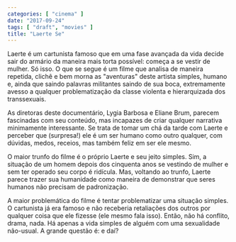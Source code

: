 ```yaml
---
categories: [ "cinema" ]
date: "2017-09-24"
tags: [ "draft", "movies" ]
title: "Laerte Se"
---
```

Laerte é um cartunista famoso que em uma fase avançada da vida decide
sair do armário da maneira mais torta possível: começa a se vestir
de mulher. Só isso. O que se segue é um filme que analisa de maneira
repetida, clichê e bem morna as "aventuras" deste artista simples,
humano e, ainda que saindo palavras militantes saindo de sua boca,
extremamente avesso a qualquer problematização da classe violenta e
hierarquizada dos transsexuais.

As diretoras deste documentário, Lygia Barbosa e Eliane Brum, parecem
fascinadas com seu conteúdo, mas incapazes de criar qualquer narrativa
minimamente interessante. Se trata de tomar um chá da tarde com Laerte
e perceber que (surpresa!) ele é um ser humano como outro qualquer,
com dúvidas, medos, receios, mas também feliz em ser ele mesmo.

O maior trunfo do filme é o próprio Laerte e seu jeito simples. Sim,
a situação de um homem depois dos cinquenta anos se vestindo de mulher
e sem ter operado seu corpo é ridícula. Mas, voltando ao trunfo, Laerte
parece trazer sua humanidade como maneira de demonstrar que seres humanos
não precisam de padronização.

A maior problemática do filme é tentar problematizar uma situação
simples. O cartunista já era famoso e não receberia retaliações dos
outros por qualquer coisa que ele fizesse (ele mesmo fala isso). Então,
não há conflito, drama, nada. Há apenas a vida simples de alguém
com uma sexualidade não-usual. A grande questão é: e daí?
